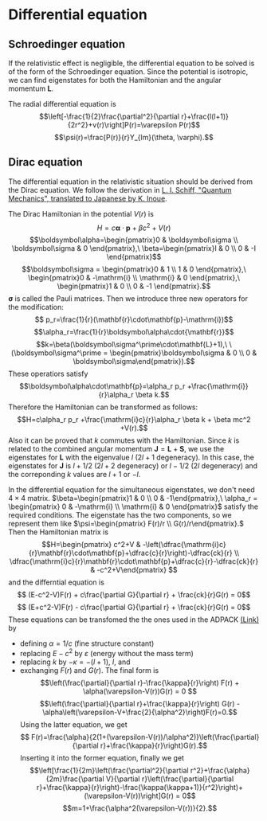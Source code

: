 # Differential equation 

## Schroedinger equation
If the relativistic effect is negligible, the differential equation to be solved is of the form of the Schroedinger equation.
Since the potential is isotropic, we can find eigenstates for both the Hamiltonian and the angular momentum $\mathbf{L}$.

The radial differential equation is 
$$\left[-\frac{1}{2}\frac{\partial^2}{\partial r}+\frac{l(l+1)}{2r^2}+v(r)\right]P(r)=\varepsilon P(r)$$
$$\psi(r)=\frac{P(r)}{r}Y_{lm}(\theta, \varphi).$$

## Dirac equation
The differential equation in the relativistic situation should be derived from the Dirac equation.
We follow the derivation in [L. I. Schiff, "Quantum Mechanics", translated to Japanese by K. Inoue](http://www.yoshiokasyoten.sakura.ne.jp/phys/ISBN4-8427-0158-7.html).

The Dirac Hamiltonian in the potential $V(r)$ is 
$$H=c\boldsymbol\alpha\cdot\mathbf{p}+\beta c^2+V(r)$$
$$\boldsymbol\alpha=\begin{pmatrix}0 & \boldsymbol\sigma \\ \boldsymbol\sigma & 0 \end{pmatrix},\ \beta=\begin{pmatrix}I & 0 \\ 0 & -I \end{pmatrix}$$
$$\boldsymbol\sigma = \begin{pmatrix}0 & 1 \\ 1 & 0 \end{pmatrix},\ \begin{pmatrix}0 & -\mathrm{i} \\ \mathrm{i} & 0 \end{pmatrix},\ \begin{pmatrix}1 & 0 \\ 0 & -1 \end{pmatrix}.$$
$\boldsymbol\sigma$ is called the Pauli matrices.
Then we introduce three new operators for the modification:
$$ p_r=\frac{1}{r}(\mathbf{r}\cdot\mathbf{p}-\mathrm{i})$$
$$\alpha_r=\frac{1}{r}\boldsymbol\alpha\cdot{\mathbf{r}}$$
$$k=\beta(\boldsymbol\sigma^\prime\cdot\mathbf{L}+1),\ \ (\boldsymbol\sigma^\prime = \begin{pmatrix}\boldsymbol\sigma & 0 \\ 0 & \boldsymbol\sigma\end{pmatrix}).$$
These operatiors satisfy
$$\boldsymbol\alpha\cdot\mathbf{p}=\alpha_r p_r +\frac{\mathrm{i}}{r}\alpha_r \beta k.$$
Therefore the Hamiltonian can be transformed as follows:
$$H=c\alpha_r p_r +\frac{\mathrm{i}c}{r}\alpha_r \beta k + \beta mc^2 +V(r).$$
Also it can be proved that $k$ commutes with the Hamiltonian.
Since $k$ is related to the combined angular momentum $\mathbf{J}=\mathbf{L}+\mathbf{S}$, we use the eigenstates for $\mathbf{L}$ with the eigenvalue $l$ ($2l+1$ degeneracy).
In this case, the eigenstates for $\mathbf{J}$ is $l+1/2$ ($2l+2$ degeneracy) or $l-1/2$ ($2l$ degeneracy) and the correponding $k$ values are $l+1$ or $-l$.

In the differential equation for the simultaneous eigenstates, we don't need $4\times4$ matrix.
$\beta=\begin{pmatrix}1 & 0 \\ 0 & -1\end{pmatrix},\ \alpha_r = \begin{pmatrix} 0 & -\mathrm{i} \\ \mathrm{i} & 0 \end{pmatrix}$ satisfy the required conditions.
The eigenstate has the two components, so we represent them like $\psi=\begin{pmatrix} F(r)/r \\ G(r)/r\end{pmatrix}.$
Then the Hamiltonian matrix is 
$$H=\begin{pmatrix} c^2+V & -\left(\dfrac{\mathrm{i}c}{r}\mathbf{r}\cdot\mathbf{p}+\dfrac{c}{r}\right)-\dfrac{ck}{r} \\ \dfrac{\mathrm{i}c}{r}\mathbf{r}\cdot\mathbf{p}+\dfrac{c}{r}-\dfrac{ck}{r} & -c^2+V\end{pmatrix} $$
and the differntial equation is 
$$ (E-c^2-V)F(r) + c\frac{\partial G}{\partial r} + \frac{ck}{r}G(r) = 0$$
$$ (E+c^2-V)F(r) - c\frac{\partial G}{\partial r} + \frac{ck}{r}G(r) = 0$$
These equations can be transfomed the the ones used in the ADPACK [(Link)](https://t-ozaki.issp.u-tokyo.ac.jp/mpcoms2021_lectures/Atomic_DFT-implementation.pdf) by 
- defining $\alpha=1/c$ (fine structure constant)
- replacing $E-c^2$ by $\varepsilon$ (energy without the mass term)
- replacing $k$ by $-\kappa = -(l+1),\ l$, and
- exchanging $F(r)$ and $G(r)$.
The final form is
$$\left(\frac{\partial}{\partial r}-\frac{\kappa}{r}\right) F(r) + \alpha(\varepsilon-V(r))G(r) = 0 $$
$$\left(\frac{\partial}{\partial r}+\frac{\kappa}{r}\right) G(r) -\alpha\left(\varepsilon-V+\frac{2}{\alpha^2}\right)F(r)=0.$$
Using the latter equation, we get
$$ F(r)=\frac{\alpha}{2(1+(\varepsilon-V(r))/\alpha^2)}\left(\frac{\partial}{\partial r}+\frac{\kappa}{r}\right)G(r).$$
Inserting it into the former equation, finally we get
$$\left[\frac{1}{2m}\left(\frac{\partial^2}{\partial r^2}+\frac{\alpha}{2m}\frac{\partial V}{\partial r}\left(\frac{\partial}{\partial r}+\frac{\kappa}{r}\right)-\frac{\kappa(\kappa+1)}{r^2}\right)+(\varepsilon-V(r))\right]G(r) = 0$$
$$m=1+\frac{\alpha^2(\varepsilon-V(r))}{2}.$$